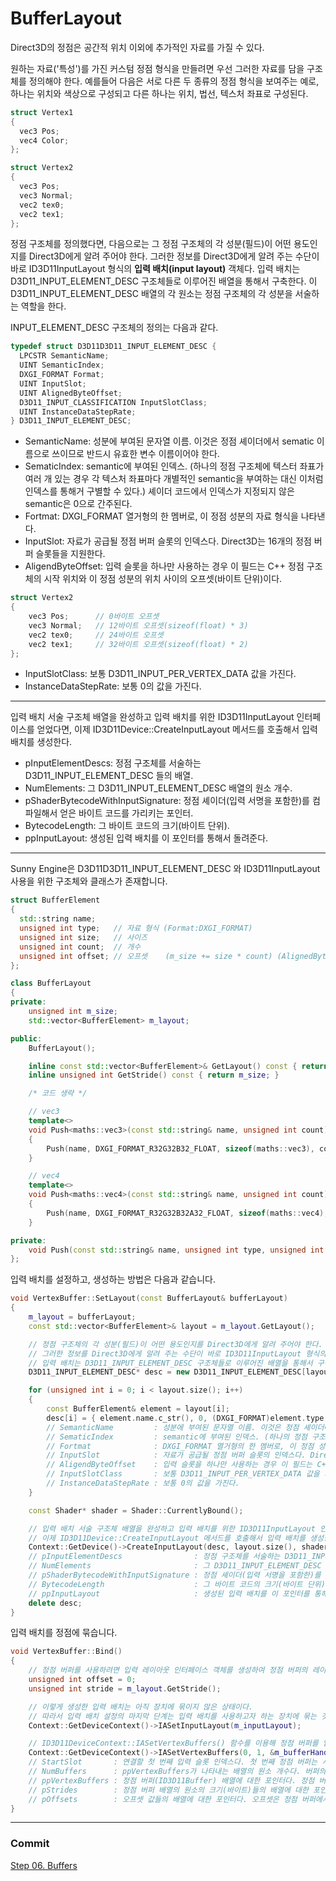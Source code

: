 # BufferLayout

Direct3D의 정점은 공간적 위치 이외에 추가적인 자료를 가질 수 있다.

원하는 자료('특성')를 가진 커스텀 정점 형식을 만들려면 우선 그러한 자료를 담을 구조체를 정의해야 한다. 예를들어 다음은 서로 다른 두 종류의 정점 형식을 보여주는 예로, 하나는 위치와 색상으로 구성되고 다른 하나는 위치, 법선, 텍스처 좌표로 구성된다.

```cpp
struct Vertex1
{
  vec3 Pos;
  vec4 Color;
};

struct Vertex2
{
  vec3 Pos;
  vec3 Normal;
  vec2 tex0;
  vec2 tex1;
};
```

정점 구조체를 정의했다면, 다음으로는 그 정점 구조체의 각 성분(필드)이 어떤 용도인지를 Direct3D에게 알려 주어야 한다. 그러한 정보를 Direct3D에게 알려 주는 수단이 바로 ID3D11InputLayout 형식의 **입력 배치(input layout)** 객체다. 입력 배치는 D3D11_INPUT_ELEMENT_DESC 구조체들로 이루어진 배열을 통해서 구축한다. 이 D3D11_INPUT_ELEMENT_DESC 배열의 각 원소는 정점 구조체의 각 성분을 서술하는 역할을 한다.

INPUT_ELEMENT_DESC 구조체의 정의는 다음과 같다.
```cpp
typedef struct D3D11D3D11_INPUT_ELEMENT_DESC {
  LPCSTR SemanticName;
  UINT SemanticIndex;
  DXGI_FORMAT Format;
  UINT InputSlot;
  UINT AlignedByteOffset;
  D3D11_INPUT_CLASSIFICATION InputSlotClass;
  UINT InstanceDataStepRate;  
} D3D11_INPUT_ELEMENT_DESC;
```

- SemanticName: 성분에 부여된 문자열 이름. 이것은 정점 셰이더에서 sematic 이름으로 쓰이므로 반드시 유효한 변수 이름이어야 한다.
- SematicIndex: semantic에 부여된 인덱스. (하나의 정점 구조체에 텍스터 좌표가 여러 개 있는 경우 각 텍스처 좌표마다 개별적인 semantic을 부여하는 대신 이처럼 인덱스를 통해거 구별할 수 있다.) 셰이더 코드에서 인덱스가 지정되지 않은 semantic은 0으로 간주된다.
- Fortmat: DXGI_FORMAT 열거형의 한 멤버로, 이 정점 성분의 자료 형식을 나타낸다.
- InputSlot: 자료가 공급될 정점 버퍼 슬롯의 인덱스다. Direct3D는 16개의 정점 버퍼 슬롯들을 지원한다.
- AligendByteOffset: 입력 슬롯을 하나만 사용하는 경우 이 필드는 C++ 정점 구조체의 시작 위치와 이 정점 성분의 위치 사이의 오프셋(바이트 단위)이다.
```cpp
struct Vertex2
{
    vec3 Pos;      // 0바이트 오프셋
    vec3 Normal;   // 12바이트 오프셋(sizeof(float) * 3)
    vec2 tex0;     // 24바이트 오프셋
    vec2 tex1;     // 32바이트 오프셋(sizeof(float) * 2)
};
```
- InputSlotClass: 보통 D3D11_INPUT_PER_VERTEX_DATA 값을 가진다.
- InstanceDataStepRate: 보통 0의 값을 가진다.

---

입력 배치 서술 구조체 배열을 완성하고 입력 배치를 위한 ID3D11InputLayout 인터페이스를 얻었다면, 이제 ID3D11Device::CreateInputLayout 메서드를 호출해서 입력 배치를 생성한다.

- pInputElementDescs: 정점 구조체를 서술하는 D3D11_INPUT_ELEMENT_DESC 들의 배열.
- NumElements: 그 D3D11_INPUT_ELEMENT_DESC 배열의 원소 개수.
- pShaderBytecodeWithInputSignature: 정점 셰이더(입력 서명을 포함한)를 컴파일해서 얻은 바이트 코드를 가리키는 포인터.
- BytecodeLength: 그 바이트 코드의 크기(바이트 단위).
- ppInputLayout: 생성된 입력 배치를 이 포인터를 통해서 돌려준다.

---

Sunny Engine은 D3D11D3D11_INPUT_ELEMENT_DESC 와 ID3D11InputLayout 사용을 위한 구조체와 클래스가 존재합니다.

```cpp
struct BufferElement
{
  std::string name;
  unsigned int type;   // 자료 형식 (Format:DXGI_FORMAT)
  unsigned int size;   // 사이즈
  unsigned int count;  // 개수
  unsigned int offset; // 오프셋    (m_size += size * count) (AlignedByteOffset)
};

class BufferLayout
{
private:
	unsigned int m_size;
	std::vector<BufferElement> m_layout;

public:
	BufferLayout();

	inline const std::vector<BufferElement>& GetLayout() const { return m_layout; }
	inline unsigned int GetStride() const { return m_size; }

	/* 코드 생략 */

	// vec3
	template<>
	void Push<maths::vec3>(const std::string& name, unsigned int count)
	{
		Push(name, DXGI_FORMAT_R32G32B32_FLOAT, sizeof(maths::vec3), count);
	}

	// vec4
	template<>
	void Push<maths::vec4>(const std::string& name, unsigned int count)
	{
		Push(name, DXGI_FORMAT_R32G32B32A32_FLOAT, sizeof(maths::vec4), count);
	}

private:
	void Push(const std::string& name, unsigned int type, unsigned int size, unsigned int count);
};
```

입력 배치를 설정하고, 생성하는 방법은 다음과 같습니다.

```cpp
void VertexBuffer::SetLayout(const BufferLayout& bufferLayout)
{
	m_layout = bufferLayout;
	const std::vector<BufferElement>& layout = m_layout.GetLayout();

	// 정점 구조체의 각 성분(필드)이 어떤 용도인지를 Direct3D에게 알려 주어야 한다.
	// 그러한 정보를 Direct3D에게 알려 주는 수단이 바로 ID3D11InputLayout 형식의 입력 배치(input layout) 객체다.
	// 입력 배치는 D3D11_INPUT_ELEMENT_DESC 구조체들로 이루어진 배열을 통해서 구축한다.
	D3D11_INPUT_ELEMENT_DESC* desc = new D3D11_INPUT_ELEMENT_DESC[layout.size()];

	for (unsigned int i = 0; i < layout.size(); i++)
	{
		const BufferElement& element = layout[i];
		desc[i] = { element.name.c_str(), 0, (DXGI_FORMAT)element.type, 0, element.offset, D3D11_INPUT_PER_VERTEX_DATA, 0 };
		// SemanticName         : 성분에 부여된 문자열 이름. 이것은 정점 셰이더에서 sematic 이름으로 쓰이므로 반드시 유효한 변수 이름이어야 한다.
		// SematicIndex         : semantic에 부여된 인덱스. (하나의 정점 구조체에 텍스터 좌표가 여러 개 있는 경우 각 텍스처 좌표마다 개별적인 semantic을 부여하는 대신 이처럼 인덱스를 통해거 구별할 수 있다.) 셰이더 코드에서 인덱스가 지정되지 않은 semantic은 0으로 간주된다.
		// Fortmat              : DXGI_FORMAT 열거형의 한 멤버로, 이 정점 성분의 자료 형식을 나타낸다.
		// InputSlot            : 자료가 공급될 정점 버퍼 슬롯의 인덱스다. Direct3D는 16개의 정점 버퍼 슬롯들을 지원한다.
		// AligendByteOffset    : 입력 슬롯을 하나만 사용하는 경우 이 필드는 C++ 정점 구조체의 시작 위치와 이 정점 성분의 위치 사이의 오프셋(바이트 단위)이다.
		// InputSlotClass       : 보통 D3D11_INPUT_PER_VERTEX_DATA 값을 가진다.
		// InstanceDataStepRate : 보통 0의 값을 가진다.
	}

	const Shader* shader = Shader::CurrentlyBound();

	// 입력 배치 서술 구조체 배열을 완성하고 입력 배치를 위한 ID3D11InputLayout 인터페이스를 얻었다면,
	// 이제 ID3D11Device::CreateInputLayout 메서드를 호출해서 입력 배치를 생성한다.
	Context::GetDevice()->CreateInputLayout(desc, layout.size(), shader->GetData().vs->GetBufferPointer(), shader->GetData().vs->GetBufferSize(), &m_inputLayout));
	// pInputElementDescs                : 정점 구조체를 서술하는 D3D11_INPUT_ELEMENT_DESC 들의 배열.
	// NumElements                       : 그 D3D11_INPUT_ELEMENT_DESC 배열의 원소 개수.
	// pShaderBytecodeWithInputSignature : 정점 셰이더(입력 서명을 포함한)를 컴파일해서 얻은 바이트 코드를 가리키는 포인터.
	// BytecodeLength                    : 그 바이트 코드의 크기(바이트 단위).
	// ppInputLayout                     : 생성된 입력 배치를 이 포인터를 통해서 돌려준다.
	delete desc;
}
```

입력 배치를 정점에 묶습니다.

```cpp
void VertexBuffer::Bind()
{
	// 정점 버퍼를 사용하려면 입력 레이아웃 인터페이스 객체를 생성하여 정점 버퍼의 레이아웃을 정의해야 한다.
	unsigned int offset = 0;
	unsigned int stride = m_layout.GetStride();

	// 이렇게 생성한 입력 배치는 아직 장치에 묶이지 않은 상태이다.
	// 따라서 입력 배치 설정의 마지막 단계는 입력 배치를 사용하고자 하는 장치에 묶는 것이다.
	Context::GetDeviceContext()->IASetInputLayout(m_inputLayout);

	// ID3D11DeviceContext::IASetVertexBuffers() 함수를 이용해 정점 버퍼를 입력 조립단계에 연결 한다.
	Context::GetDeviceContext()->IASetVertexBuffers(0, 1, &m_bufferHandle, &stride, &offset);
	// StartSlot       : 연결할 첫 번째 입력 슬롯 인덱스다. 첫 번째 정점 버퍼는 시작 슬롯에 연결되고 순서대로 다음 슬롯에 연결된다. 최대 16개의 입력 슬롯을 제공한다.
	// NumBuffers      : ppVertexBuffers가 나타내는 배열의 원소 개수다. 버퍼의 개수는 입력 슬롯 전체 개수를 넘을 수 없다.
	// ppVertexBuffers : 정점 버퍼(ID3D11Buffer) 배열에 대한 포인터다. 정점 버퍼는 D3D11_BIND_VERTEX_BUFFER 플래그로 생성되어야 한다.
	// pStrides        : 정점 버퍼 배열의 원소의 크기(바이트)들의 배열에 대한 포인터다. 이 배열은 정점 버퍼의 개수(NumBuffers)만큼의 원소를 갖는다.
	// pOffsets        : 오프셋 값들의 배열에 대한 포인터다. 오프셋은 정점 버퍼에서 실제로 사용되는 첫번째 원소와 버퍼의 첫 번째 원소사이의 바이트 수다. 이 배열은 정점 버퍼의 개수(NumBuffers)만큼의 원소를 갖는다.
}
```

---

### Commit
[Step 06. Buffers](https://github.com/adunStudio/KPU_Sunny/commit/2848ec848c487c0be9d535ecc81add5c8f61f9ba)
